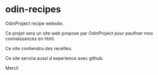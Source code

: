 # odin-recipes
OdinProject recipe website.

Ce projet sera un site web propose par OdinProject pour paufiner mes connaissances en html.

Ce site contiendra des recettes.

Ce site servira aussi d experience avec github.

Merci!